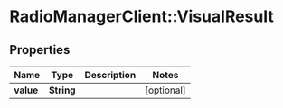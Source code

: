 # RadioManagerClient::VisualResult

## Properties
Name | Type | Description | Notes
------------ | ------------- | ------------- | -------------
**value** | **String** |  | [optional] 


